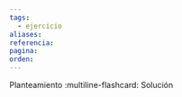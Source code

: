 ```yaml
---
tags:
  - ejercicio
aliases: 
referencia: 
pagina: 
orden:
---
```

Planteamiento
:multiline-flashcard:
Solución
